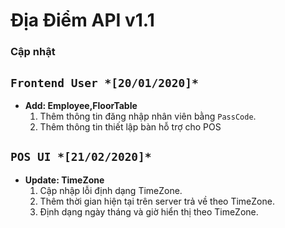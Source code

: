 ﻿# Địa Điểm API v1.1


### Cập nhật

## ``Frontend User *[20/01/2020]*``


* **Add: Employee,FloorTable**   
    1. Thêm thông tin đăng nhập nhân viên bằng `PassCode`.
    2. Thêm thông tin thiết lập bàn hỗ trợ cho POS



## ``POS UI *[21/02/2020]*``
* **Update: TimeZone**  
    1. Cập nhập lỗi định dạng TimeZone.
    2. Thêm thời gian hiện tại trên server trả về theo TimeZone.
    3. Định dạng ngày tháng và giờ hiển thị theo TimeZone.

